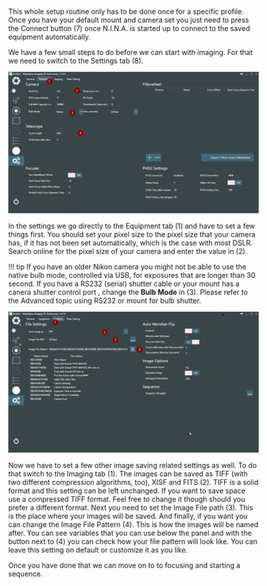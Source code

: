 This whole setup routine only has to be done once for a specific profile. Once you have your default mount and camera set you just need to press the Connect button (7) once N.I.N.A. is started up to connect to the saved equipment automatically.

We have a few small steps to do before we can start with imaging. For that we need to switch to the Settings tab (8).

![N.I.N.A Configuration](../images/quickstart/settings1.png)

In the settings we go directly to the Equipment tab (1) and have to set a few things first. You should set your pixel size to the pixel size that your camera has, if it has not been set automatically, which is the case with most DSLR. Search online for the pixel size of your camera and enter the value in (2).

!!! tip
    If you have an older Nikon camera you might not be able to use the native bulb mode, controlled via USB, for exposures that are longer than 30 second. If you have a RS232 (serial) shutter cable or your mount has a canera shutter control port , change the **Bulb Mode** in (3). Please refer to the Advanced topic using RS232 or mount for bulb shutter.

![N.I.N.A Configuration](../images/quickstart/settings2.png)

Now we have to set a few other image saving related settings as well. To do that switch to the Imaging tab (1). The images can be saved as TIFF (with two different compression algorithms, too), XISF and FITS (2). TIFF is a solid format and this setting can be left unchanged. If you want to save space use a compressed TIFF format. Feel free to change it though should you prefer a different format. Next you need to set the Image File path (3). This is the place where your images will be saved. And finally, if you want you can change the Image File Pattern (4). This is how the images will be named after. You can see variables that you can use below the panel and with the button next to (4) you can check how your file pattern will look like. You can leave this setting on default or customize it as you like.

Once you have done that we can move on to to focusing and starting a sequence.